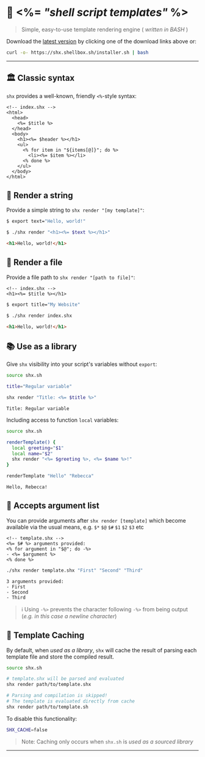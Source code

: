 # 📜 <%= _"shell script templates"_ %>

> Simple, easy-to-use template rendering engine ( _written in BASH_ )

Download the [latest version](https://github.com/shellbox-sh/shx/archive/v1.0.0.tar.gz) by clicking one of the download links above or:

```sh
curl -o- https://shx.shellbox.sh/installer.sh | bash
```

---

## 🏛️ Classic syntax

`shx` provides a well-known, friendly `<%`-style syntax:

```erb
<!-- index.shx -->
<html>
  <head>
    <%= $title %>
  </head>
  <body>
    <h1><%= $header %></h1>
    <ul>
      <% for item in "${items[@]}"; do %>
        <li><%= $item %></li>
      <% done %>
    </ul>
  </body>
</html>
```

## 💬 Render a string

Provide a simple string to `shx render "[my template]"`:

```sh
$ export text="Hello, world!"

$ ./shx render "<h1><%= $text %></h1>"
```

```html
<h1>Hello, world!</h1>
```

## 💾 Render a file

Provide a file path to `shx render "[path to file]"`:

```erb
<!-- index.shx -->
<h1><%= $title %></h1>
```

```sh
$ export title="My Website"

$ ./shx render index.shx
```

```html
<h1>Hello, world!</h1>
```

## 📚 Use as a library

Give `shx` visibility into your script's variables without `export`:

```sh
source shx.sh

title="Regular variable"

shx render "Title: <%= $title %>"
```

```
Title: Regular variable
```

Including access to function `local` variables:

```sh
source shx.sh

renderTemplate() {
  local greeting="$1"
  local name="$2"
  shx render "<%= $greeting %>, <%= $name %>!"
}

renderTemplate "Hello" "Rebecca"
```

```
Hello, Rebecca!
```

## 📎 Accepts argument list

You can provide arguments after `shx render [template]` which become available via the usual means, e.g. `$*` `$@` `$#` `$1` `$2` `$3` etc

```erb
<!-- template.shx -->
<%= $# %> arguments provided:
<% for argument in "$@"; do -%>
- <%= $argument %>
<% done %>
```

```sh
./shx render template.shx "First" "Second" "Third"
```

```
3 arguments provided:
- First
- Second
- Third
```

> ℹ️ Using `-%>` prevents the character following `-%>` from being output (_e.g. in this case a newline character_)

## 🔄 Template Caching

By default, when _used as a library_, `shx` will cache the result of
parsing each template file and store the compiled result.

```sh
source shx.sh

# template.shx will be parsed and evaluated
shx render path/to/template.shx

# Parsing and compilation is skipped!
# The template is evaluated directly from cache
shx render path/to/template.sh
```

To disable this functionality:

```sh
SHX_CACHE=false
```

> Note: Caching only occurs when `shx.sh` is _used as a sourced library_

---

